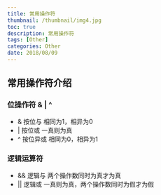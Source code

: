 ```yaml
---
title: 常用操作符
thumbnail: /thumbnail/img4.jpg
toc: true
description: 常用操作符
tags: [Other]
categories: Other
date: 2018/08/09
---
```


## 常用操作符介绍

### 位操作符 & | ^ 

* & 按位与
    相同为1，相异为0
* | 按位或
    一真则为真
* ^ 按位异或
    相同为0，相异为1
### 逻辑运算符

* && 逻辑与
    两个操作数同时为真才为真
* || 逻辑或
    一真则为真，两个操作数同时为假才为假